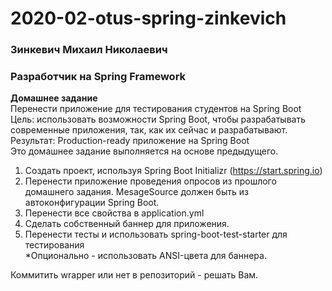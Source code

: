 # 2020-02-otus-spring-zinkevich
### Зинкевич Михаил Николаевич
### Разработчик на Spring Framework

 **Домашнее задание**  \
Перенести приложение для тестирования студентов на Spring Boot\
Цель: использовать возможности Spring Boot, чтобы разрабатывать современные приложения, так, как их сейчас и разрабатывают.\
Результат: Production-ready приложение на Spring Boot\
Это домашнее задание выполняется на основе предыдущего.

1. Создать проект, используя Spring Boot Initializr (https://start.spring.io)
2. Перенести приложение проведения опросов из прошлого домашнего задания. MesageSource должен быть из автоконфигурации Spring Boot.
3. Перенести все свойства в application.yml
4. Сделать собственный баннер для приложения.
5. Перенести тесты и использовать spring-boot-test-starter для тестирования\
*Опционально - использовать ANSI-цвета для баннера.

Коммитить wrapper или нет в репозиторий - решать Вам.
